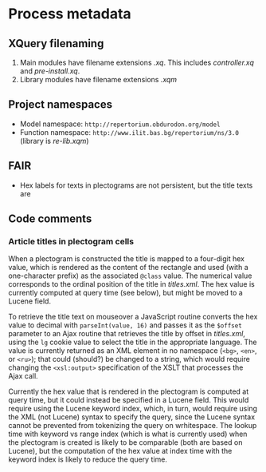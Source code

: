 # Process metadata

## XQuery filenaming

1. Main modules have filename extensions *.xq*. This includes *controller.xq* and *pre-install.xq*.
2. Library modules have filename extensions *.xqm*

## Project namespaces

* Model namespace: `http://repertorium.obdurodon.org/model`
* Function namespace: `http://www.ilit.bas.bg/repertorium/ns/3.0` (library is *re-lib.xqm*)

## FAIR

* Hex labels for texts in plectograms are not persistent, but the title texts are

## Code comments

### Article titles in plectogram cells

When a plectogram is constructed the title is mapped to a four-digit hex value, which is rendered
as the content of the rectangle and used (with a one-character prefix) as the associated `@class`
value. The numerical value corresponds to the ordinal position of the title in *titles.xml*. The
hex value is currently computed at query time (see below), but might be moved to a Lucene field.

To retrieve the title text on mouseover a JavaScript routine converts the hex value to decimal with
`parseInt(value, 16)` and passes it as the `$offset` parameter to an Ajax routine that retrieves
the title by offset in *titles.xml*, using the `lg` cookie value to select the title in the 
appropriate language. The value is currently returned as an XML element in no namespace (`<bg>`, 
`<en>`, or `<ru>`); that could (should?) be changed to a string, which would require changing the 
`<xsl:output>` specification of the XSLT that processes the Ajax call.

Currently the hex value that is rendered in the plectogram is computed at query time, but it could instead
be specified in a Lucene field. This would require using the Lucene keyword index, which, in turn, would
require using the XML (not Lucene) syntax to specify the query, since the Lucene syntax cannot be 
prevented from tokenizing the query on wrhitespace. The lookup time with keyword vs range index (which 
is what is currently used) when the plectogram is created is likely to be comparable (both are based on 
Lucene), but the computation of the hex value at index time with the keyword index is likely to reduce 
the query time.